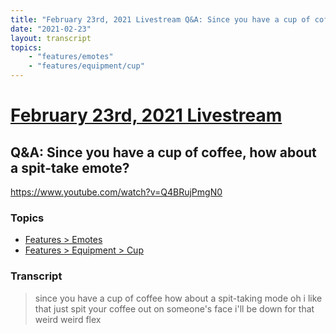 ```yaml
---
title: "February 23rd, 2021 Livestream Q&A: Since you have a cup of coffee, how about a spit-take emote?"
date: "2021-02-23"
layout: transcript
topics:
    - "features/emotes"
    - "features/equipment/cup"
---
```

# [February 23rd, 2021 Livestream](../2021-02-23.md)
## Q&A: Since you have a cup of coffee, how about a spit-take emote?
https://www.youtube.com/watch?v=Q4BRujPmgN0

### Topics
* [Features > Emotes](../topics/features/emotes.md)
* [Features > Equipment > Cup](../topics/features/equipment/cup.md)

### Transcript

> since you have a cup of coffee how about a spit-taking mode oh i like that just spit your coffee out on someone's face i'll be down for that weird weird flex
